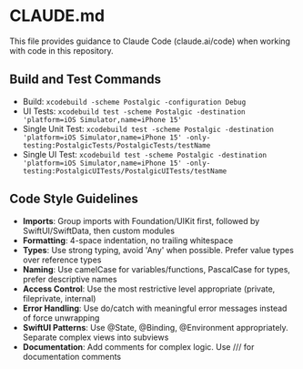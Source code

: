 # CLAUDE.md

This file provides guidance to Claude Code (claude.ai/code) when working with code in this repository.

## Build and Test Commands
- Build: `xcodebuild -scheme Postalgic -configuration Debug` 
- UI Tests: `xcodebuild test -scheme Postalgic -destination 'platform=iOS Simulator,name=iPhone 15'`
- Single Unit Test: `xcodebuild test -scheme Postalgic -destination 'platform=iOS Simulator,name=iPhone 15' -only-testing:PostalgicTests/PostalgicTests/testName`
- Single UI Test: `xcodebuild test -scheme Postalgic -destination 'platform=iOS Simulator,name=iPhone 15' -only-testing:PostalgicUITests/PostalgicUITests/testName`

## Code Style Guidelines
- **Imports**: Group imports with Foundation/UIKit first, followed by SwiftUI/SwiftData, then custom modules
- **Formatting**: 4-space indentation, no trailing whitespace
- **Types**: Use strong typing, avoid 'Any' when possible. Prefer value types over reference types
- **Naming**: Use camelCase for variables/functions, PascalCase for types, prefer descriptive names
- **Access Control**: Use the most restrictive level appropriate (private, fileprivate, internal)
- **Error Handling**: Use do/catch with meaningful error messages instead of force unwrapping
- **SwiftUI Patterns**: Use @State, @Binding, @Environment appropriately. Separate complex views into subviews
- **Documentation**: Add comments for complex logic. Use /// for documentation comments